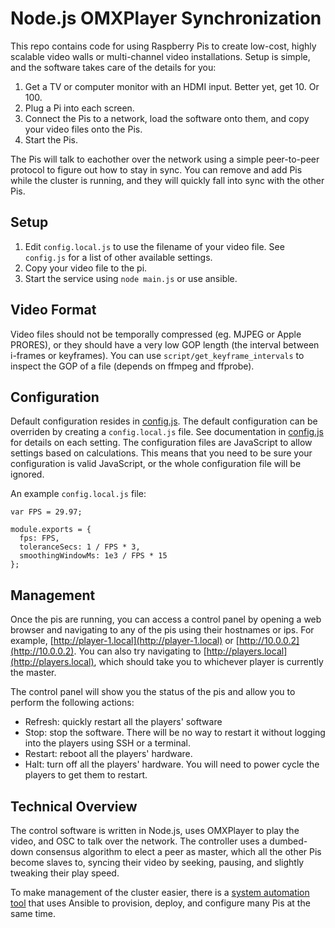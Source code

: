 Node.js OMXPlayer Synchronization
=================================

This repo contains code for using Raspberry Pis to create low-cost,
highly scalable video walls or multi-channel video installations. Setup
is simple, and the software takes care of the details for you:

1. Get a TV or computer monitor with an HDMI input. Better yet, get 10.
   Or 100.
2. Plug a Pi into each screen.
3. Connect the Pis to a network, load the software onto them, and copy
   your video files onto the Pis.
4. Start the Pis.

The Pis will talk to eachother over the network using a simple
peer-to-peer protocol to figure out how to stay in sync. You can remove
and add Pis while the cluster is running, and they will quickly fall
into sync with the other Pis.

Setup
-----

1. Edit `config.local.js` to use the filename of your video file. See
   `config.js` for a list of other available settings.
2. Copy your video file to the pi.
3. Start the service using `node main.js` or use ansible.

Video Format
------------

Video files should not be temporally compressed (eg. MJPEG or Apple
PRORES), or they should have a very low GOP length (the interval between
i-frames or keyframes). You can use `script/get_keyframe_intervals` to
inspect the GOP of a file (depends on ffmpeg and ffprobe).

Configuration
-------------

Default configuration resides in [config.js](config.js). The default
configuration can be overriden by creating a `config.local.js` file. See
documentation in [config.js](config.js) for details on each setting. The
configuration files are JavaScript to allow settings based on
calculations. This means that you need to be sure your configuration is
valid JavaScript, or the whole configuration file will be ignored.

An example `config.local.js` file:

    var FPS = 29.97;

    module.exports = {
      fps: FPS,
      toleranceSecs: 1 / FPS * 3,
      smoothingWindowMs: 1e3 / FPS * 15
    };

Management
----------

Once the pis are running, you can access a control panel by opening a
web browser and navigating to any of the pis using their hostnames or
ips. For example, [http://player-1.local](http://player-1.local) or
[http://10.0.0.2](http://10.0.0.2). You can also try navigating to
[http://players.local](http://players.local), which should take you to
whichever player is currently the master.

The control panel will show you the status of the pis and allow you to
perform the following actions:

* Refresh: quickly restart all the players' software
* Stop: stop the software. There will be no way to restart it without
  logging into the players using SSH or a terminal.
* Restart: reboot all the players' hardware.
* Halt: turn off all the players' hardware. You will need to power cycle
  the players to get them to restart.

Technical Overview
------------------

The control software is written in Node.js, uses OMXPlayer to play the
video, and OSC to talk over the network. The controller uses a
dumbed-down consensus algorithm to elect a peer as master, which all the
other Pis become slaves to, syncing their video by seeking, pausing, and
slightly tweaking their play speed.

To make management of the cluster easier, there is a [system automation
tool](https://github.com/heisters/node-omxplayer-sync-devops) that uses
Ansible to provision, deploy, and configure many Pis at the same time.
